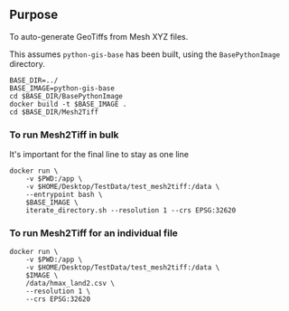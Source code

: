 ## Purpose
To auto-generate GeoTiffs from Mesh XYZ files.

This assumes `python-gis-base` has been built, using the `BasePythonImage` directory.
```
BASE_DIR=../
BASE_IMAGE=python-gis-base
cd $BASE_DIR/BasePythonImage
docker build -t $BASE_IMAGE .
cd $BASE_DIR/Mesh2Tiff
```

### To run Mesh2Tiff in bulk
It's important for the final line to stay as one line
```
docker run \
    -v $PWD:/app \
    -v $HOME/Desktop/TestData/test_mesh2tiff:/data \
    --entrypoint bash \
    $BASE_IMAGE \
    iterate_directory.sh --resolution 1 --crs EPSG:32620 
```

### To run Mesh2Tiff for an individual file
```
docker run \
    -v $PWD:/app \
    -v $HOME/Desktop/TestData/test_mesh2tiff:/data \
    $IMAGE \
    /data/hmax_land2.csv \
    --resolution 1 \
    --crs EPSG:32620
```